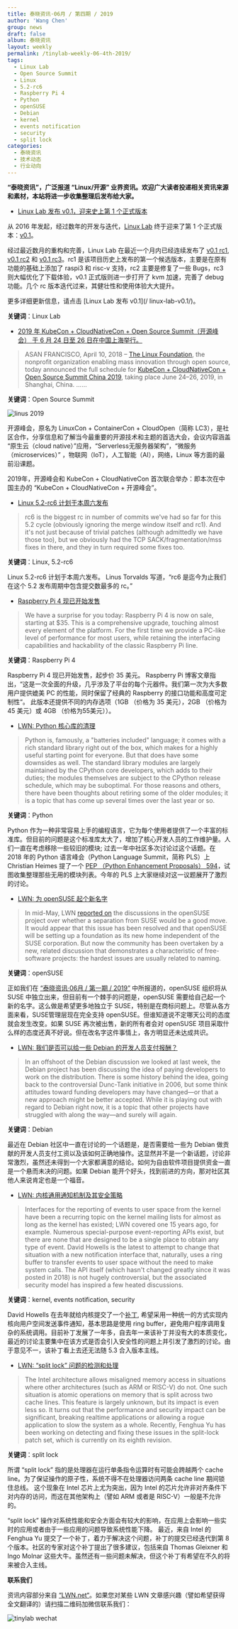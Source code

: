 ```yaml
---
title: 泰晓资讯·06月 / 第四期 / 2019
author: 'Wang Chen'
group: news
draft: false
album: 泰晓资讯
layout: weekly
permalink: /tinylab-weekly-06-4th-2019/
tags:
  - Linux Lab
  - Open Source Summit
  - Linux
  - 5.2-rc6
  - Raspberry Pi 4
  - Python
  - openSUSE
  - Debian
  - kernel
  - events notification
  - security
  - split lock
categories:
  - 泰晓资讯
  - 技术动态
  - 行业动向
---
```


**“泰晓资讯”，广泛报道 “Linux/开源” 业界资讯。欢迎广大读者投递相关资讯来源和素材，本站将进一步收集整理后发布给大家。**

- [Linux Lab 发布 v0.1，迎来史上第 1 个正式版本](/linux-lab-v0.1/)

从 2016 年发起，经过数年的开发与迭代，[Linux Lab](/linux-lab) 终于迎来了第 1 个正式版本：[v0.1](https://gitee.com/tinylab/linux-lab/commits/v0.1)。

经过最近数月的重构和完善，Linux Lab 在最近一个月内已经连续发布了 [v0.1 rc1](/linux-lab-v0.1-rc1), [v0.1 rc2](/linux-lab-v0.1-rc2) 和 [v0.1 rc3](/linux-lab-v0.1-rc3)。rc1 是该项目历史上发布的第一个候选版本，主要是在原有功能的基础上添加了 raspi3 和 risc-v 支持，rc2 主要是修复了一些 Bugs，rc3 则大幅优化了下载体验，v0.1 正式版则进一步打开了 kvm 加速，完善了 debug 功能。几个 rc 版本迭代过来，其健壮性和使用体验大大提升。

更多详细更新信息，请点击 [Linux Lab 发布 v0.1](/ linux-lab-v0.1/)。

**关键词**：Linux Lab

- [2019 年 KubeCon + CloudNativeCon + Open Source Summit（开源峰会） 于 6 月 24 日至 26 日在中国上海举行。](https://www.linuxfoundation.org/press-release/2019/04/kubecon-cloudnativecon-open-source-summit-china-2019-program-announced/)

> ASAN FRANCISCO, April 10, 2018 – [The Linux Foundation](http://www.linuxfoundation.org/), the nonprofit organization enabling mass innovation through open source, today announced the full schedule for [KubeCon + CloudNativeCon + Open Source Summit China 2019](https://www.lfasiallc.com/events/kubecon-cloudnativecon-china-2019/), taking place June 24–26, 2019, in Shanghai, China.
> ......

**关键词**：Open Source Summit

![linus 2019](/wp-content/uploads/2019/06/open_source_summit_2019.png)

开源峰会，原名为 LinuxCon + ContainerCon + CloudOpen（简称 LC3），是社区合作，分享信息和了解当今最重要的开源技术和主题的首选大会，会议内容涵盖 “原生云（cloud native）”应用，“Serverless无服务器架构”，“微服务（microservices）” ，物联网（IoT），人工智能（AI），网络，Linux 等方面的最前沿课题。

2019年，开源峰会和 KubeCon + CloudNativeCon 首次联合举办：即本次在中国主办的 “KubeCon + CloudNativeCon + 开源峰会”。

- [Linux 5.2-rc6 计划于本周六发布](http://lkml.iu.edu/hypermail/linux/kernel/1906.2/07253.html)

> rc6 is the biggest rc in number of commits we've had so far for this 5.2 cycle (obviously ignoring the merge window itself and rc1). And it's not just because of trivial patches (although admittedly we have those too), but we obviously had the TCP SACK/fragmentation/mss fixes in there, and they in turn required some fixes too.

**关键词**：Linux, 5.2-rc6

Linux 5.2-rc6 计划于本周六发布。 Linus Torvalds 写道，“rc6 是迄今为止我们在这个 5.2 发布周期中包含提交数最多的 rc。”

- [Raspberry Pi 4 现已开始发售](https://www.raspberrypi.org/blog/raspberry-pi-4-on-sale-now-from-35/)

> We have a surprise for you today: Raspberry Pi 4 is now on sale, starting at $35. This is a comprehensive upgrade, touching almost every element of the platform. For the first time we provide a PC-like level of performance for most users, while retaining the interfacing capabilities and hackability of the classic Raspberry Pi line.

**关键词**：Raspberry Pi 4

Raspberry Pi 4 现已开始发售，起步价 35 美元。 Raspberry Pi 博客文章指出，“这是一次全面的升级，几乎涉及了平台的每个元器件。我们第一次为大多数用户提供媲美 PC 的性能，同时保留了经典的 Raspberry 的接口功能和高度可定制性“。 此版本还提供不同的内存选项（1GB （价格为 35 美元），2GB （价格为 45 美元）或 4GB （价格为55美元））。

- [LWN: Python 核心库的清理](https://lwn.net/Articles/790677/)

> Python is, famously, a "batteries included" language; it comes with a rich standard library right out of the box, which makes for a highly useful starting point for everyone. But that does have some downsides as well. The standard library modules are largely maintained by the CPython core developers, which adds to their duties; the modules themselves are subject to the CPython release schedule, which may be suboptimal. For those reasons and others, there have been thoughts about retiring some of the older modules; it is a topic that has come up several times over the last year or so.

**关键词**：Python

Python 作为一种非常容易上手的编程语言，它为每个使用者提供了一个丰富的标准库。但目前的问题是这个标准库太大了，增加了核心开发人员的工作维护量。人们一直在考虑移除一些较旧的模块; 过去一年中社区多次讨论过这个话题。在 2018 年的 Python 语言峰会（Python Language Summit，简称 PLS）上 Christian Heimes 提了一个 [PEP （Python Enhancement Proposals） 594](https://www.python.org/dev/peps/pep-0594/)，试图收集整理那些无用的模块列表。今年的 PLS 上大家继续对这一议题展开了激烈的讨论。

- [LWN: 为 openSUSE 起个新名字](https://lwn.net/Articles/790298/)

> In mid-May, LWN [reported on](https://lwn.net/Articles/788935/) the discussions in the openSUSE project over whether a separation from SUSE would be a good move. It would appear that this issue has been resolved and that openSUSE will be setting up a foundation as its new home independent of the SUSE corporation. But now the community has been overtaken by a new, related discussion that demonstrates a characteristic of free-software projects: the hardest issues are usually related to naming.

**关键词**：openSUSE

正如我们在 [“泰晓资讯·06月 / 第一期 / 2019”](/tinylab-weekly-06-1st-2019) 中所报道的，openSUSE 组织将从 SUSE 中独立出来，但目前有一个棘手的问题是，openSUSE 需要给自己起一个新的名字。这么做是希望更多地独立于 SUSE，特别是在商标问题上。尽管从各方面来看，SUSE管理层现在完全支持 openSUSE。但谁知道说不定哪天公司的态度就会发生改变。如果 SUSE 再次被出售，新的所有者会对 openSUSE 项目采取什么样的态度还真不好说。但在改名字这件事情上，各方明显还未达成共识。

- [LWN: 我们是否可以给一些 Debian 的开发人员支付报酬？](https://lwn.net/Articles/790954/)

> In an offshoot of the Debian discussion we looked at last week, the Debian project has been discussing the idea of paying developers to work on the distribution. There is some history behind the idea, going back to the controversial Dunc-Tank initiative in 2006, but some think attitudes toward funding developers may have changed—or that a new approach might be better accepted. While it is playing out with regard to Debian right now, it is a topic that other projects have struggled with along the way—and surely will again.

**关键词**：Debian

最近在 Debian 社区中一直在讨论的一个话题是，是否需要给一些为 Debian 做贡献的开发人员支付工资以及该如何正确地操作。这显然并不是一个新话题，讨论非常激烈，虽然还未得到一个大家都满意的结论。如何为自由软件项目提供资金一直是一个悬而未决的问题。如果 Debian 能开个好头，找到前进的方向，那对社区其他人来说肯定也是一个福音。

- [LWN: 内核通用通知机制及其安全策略](https://lwn.net/Articles/790831/)

> Interfaces for the reporting of events to user space from the kernel have been a recurring topic on the kernel mailing lists for almost as long as the kernel has existed; LWN covered one 15 years ago, for example. Numerous special-purpose event-reporting APIs exist, but there are none that are designed to be a single place to obtain any type of event. David Howells is the latest to attempt to change that situation with a new notification interface that, naturally, uses a ring buffer to transfer events to user space without the need to make system calls. The API itself (which hasn't changed greatly since it was posted in 2018) is not hugely controversial, but the associated security model has inspired a few heated discussions.

**关键词**：kernel, events notification, security

David Howells 在去年就给内核提交了一个[补丁](https://lwn.net/Articles/760714/), 希望采用一种统一的方式实现内核向用户空间发送事件通知，基本思路是使用 ring buffer，避免用户程序调用复杂的系统调用。目前补丁发展了一年多，自去年一来该补丁并没有大的本质变化，最近的讨论主要集中在该方式是否会引入安全性的问题上并引发了激烈的讨论。由于意见不一，该补丁看上去还无法随 5.3 合入版本主线。


- [LWN: “split lock” 问题的检测和处理](https://lwn.net/Articles/790464/)

> The Intel architecture allows misaligned memory access in situations where other architectures (such as ARM or RISC-V) do not. One such situation is atomic operations on memory that is split across two cache lines. This feature is largely unknown, but its impact is even less so. It turns out that the performance and security impact can be significant, breaking realtime applications or allowing a rogue application to slow the system as a whole. Recently, Fenghua Yu has been working on detecting and fixing these issues in the split-lock patch set, which is currently on its eighth revision.

**关键词**：split lock

所谓 “split lock” 指的是处理器在运行单条指令运算时有可能会跨越两个 cache line。为了保证操作的原子性，系统不得不在处理器访问两条 cache line 期间锁住总线。
这个现象在 Intel 芯片上尤为突出，因为 Intel 的芯片允许非对齐条件下对内存的访问，而这在其他架构上（譬如 ARM 或者是 RISC-V）一般是不允许的。

“split lock” 操作对系统性能和安全方面会有较大的影响，在应用上会影响一些实时的应用或者由于一些应用的问题导致系统性能下降。
最近，来自 Intel 的 Fenghua Yu 提交了一个补丁，着力于解决这个问题，补丁的提交已经迭代到第 8 个版本。社区的专家对这个补丁提出了很多建议，包括来自 Thomas Gleixner 和 Ingo Molnar 这些大牛。虽然还有一些问题未解决，但这个补丁有希望在不久的将来被合入主线。

**联系我们**

资讯内容部分来自 [“LWN.net“](https://lwn.net/)。如果您对某些 LWN 文章感兴趣（譬如希望获得全文翻译的）请扫描二维码加微信联系我们：

![tinylab wechat](/images/wechat/tinylab.jpg)

